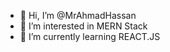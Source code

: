 - 👋 Hi, I’m @MrAhmadHassan
- 👀 I’m interested in MERN Stack
- 🌱 I’m currently learning REACT.JS

<!---
MrAhmadHassan/MrAhmadHassan is a ✨ special ✨ repository because its `README.md` (this file) appears on your GitHub profile.
You can click the Preview link to take a look at your changes.
--->

